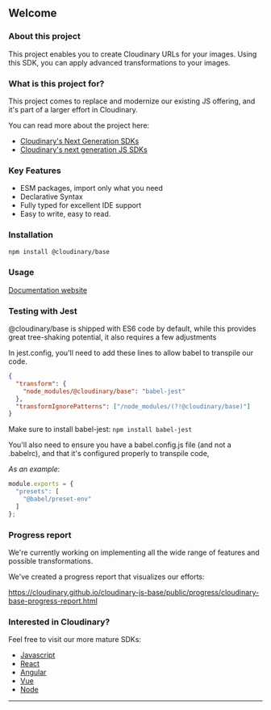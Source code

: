 ## Welcome

### About this project
This project enables you to create Cloudinary URLs for your images.
Using this SDK, you can apply advanced transformations to your images.


### What is this project for?
This project comes to replace and modernize our existing JS offering, and it's part of a larger effort in Cloudinary. 

You can read more about the project here:
- <a href="https://cloudinary.com/blog/cloudinary_s_next_generation_developers_sdks">Cloudinary's Next Generation SDKs</a>
- <a href="https://cloudinary.com/blog/get_ready_for_cloudinary_s_next_generation_javascript_sdks">Cloudinary's next generation JS SDKs</a>




### Key Features
- ESM packages, import only what you need
- Declarative Syntax 
- Fully typed for excellent IDE support
- Easy to write, easy to read.

### Installation
```bash
npm install @cloudinary/base 
```

### Usage
<a href="https://cloudinary.github.io/cloudinary-js-base/public/docs/">Documentation website</a>


### Testing with Jest

@cloudinary/base is shipped with ES6 code by default, while this provides great tree-shaking potential,
it also requires a few adjustments

In jest.config, you'll need to add these lines to allow babel to transpile our code.
```json
{
  "transform": {
    "node_modules/@cloudinary/base": "babel-jest"
  },
  "transformIgnorePatterns": ["/node_modules/(?!@cloudinary/base)"]
}
```
Make sure to install babel-jest:
`npm install babel-jest` 

You'll also need to ensure you have a babel.config.js file (and not a .babelrc), and that
it's configured properly to transpile code,
   
*As an example*:
```js
module.exports = {
  "presets": [
    "@babel/preset-env"
  ]
};
```


### Progress report
We're currently working on implementing all the wide range of features and possible transformations.  

We've created a progress report that visualizes our efforts: 

https://cloudinary.github.io/cloudinary-js-base/public/progress/cloudinary-base-progress-report.html


### Interested in Cloudinary?

Feel free to visit our more mature SDKs:

- <a href="https://github.com/cloudinary/cloudinary_js"> Javascript</a>
- <a href="https://github.com/cloudinary/cloudinary-react"> React</a>
- <a href="https://github.com/cloudinary/cloudinary_angular"> Angular</a>
- <a href="https://github.com/cloudinary/cloudinary-vue"> Vue</a>  
- <a href="https://github.com/cloudinary/cloudinary_npm"> Node</a>
----

